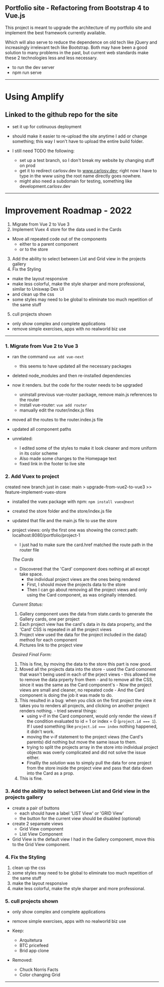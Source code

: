 ## Portfolio site - Refactoring from Bootstrap 4 to Vue.js

This project is meant to upgrade the architecture of my portfolio site and implement the best framework currently available.

Which will also serve to reduce the dependence on old tech like jQuery and increasingly irrelevant tech like Bootstrap. Both may have been a good solution to many problems in the past, but current web standards make these 2 technologies less and less necessary.


- to run the dev server
- npm run serve


-----------------------------------------------------------------------------


# Using Amplify

## Linked to the github repo for the site

- set it up for cotinuous deployment
- should make it easier to re-upload the site anytime I add or change something; this way I won't have to upload the entire build folder.

- I still need TODO the following:
  - set up a test branch, so I don't break my website by changing stuff on prod
  - get it to redirect carlosv.dev to www.carlosv.dev; right now I have to type in the www using the root name directly goes nowhere.
  - might also need a subdomain for testing, something like development.carlosv.dev


-----------------------------------------------------------------------------

# Improvement Roadmap - 2022


1. Migrate from Vue 2 to Vue 3
2. Implement Vuex 4 store for the data used in the Cards
  - Move all repeated code out of the components
    - either to a parent component 
    - or to the store
3. Add the ability to select between List and Grid view in the projects gallery
4. Fix the Styling
  - make the layout responsive
  - make less colorful, make the style sharper and more professional, similar to Uniswap Dex UI
  - and clean up the css
  - some styles may need to be global to eliminate too much repetition of the same stuff
5. cull projects shown
  - only show complex and complete applications
  - remove simple exercises, apps with no realworld biz use


--------------------------------------------------------------------------

### 1. Migrate from Vue 2 to Vue 3

- ran the command `vue add vue-next`
  - this seems to have updated all the necessary packages
- deleted node_modules and then re-installed dependencies
- now it renders. but the code for the router needs to be upgraded
  - uninstall previous vue-router package, remove main.js references to the router
  - install vue-router: `vue add router`
  - manually edit the router/index.js files
- moved all the routes to the router.index.js file
- updated all component paths

- unrelated: 
  - I edited some of the styles to make it look cleaner and more uniform in its color scheme
  - Also made some changes to the Homepage text
  - fixed link in the footer to live site

### 2. Add Vuex to project

created new branch just in case: main > upgrade-from-vue2-to-vue3 >> feature-implement-vuex-store

- installed the vuex package with npm: `npm install vuex@next`
- created the store folder and the store/index.js file
- updated that file and the main.js file to use the store

- project views: only the first one was showing the correct path: localhost:8080/portfolio/project-1
  - I just had to make sure the card.href matched the route path in the router file

  *The Cards*

  * Discovered that the 'Card' component does nothing at all except take space.
    - the individual project views are the ones being rendered
    - First, I should move the projects data to the store
    - Then I can go about removing all the project views and only using the Card component, as was originally intended.

  *Current Status:*

    1. Gallery component uses the data from state.cards to generate the Gallery cards, one per project
    2. Each project view has the card's data in its data property, and the 'Card' CSS is repeated in all the project views
    3. Project view used the data for the project included in the data() method for each component
    4. Pictures link to the project view

  *Desired Final Form:*

    1. This is fine, by moving the data to the store this part is now good.
    2. Moved all the projects data into the store
      - used the Card comonent that wasn't being used in each of the prject views
      - this allowed me to remove the data prperty from them
      - and to remove all the CSS, since it was the same as the Card component's
      - Now the project views are small and cleaner, no repeated code
      - And the Card component is doing the job it was made to do.
    3. This resulted in a bug: when you click on the first project the view it takes you to renders all projects, and clicking on another project renders nothing.
      - tried several things:
        - using v-if in the Card component, would only render the views if the condition evaluated to id = 1 or index = 0 (`project.id === 1`). If I used something like `project.id === index` nothing happened, it didn't work.
        - moving the v-if statement to the project views (the Card's parents) did nothing but move the same issue to them.
        - trying to split the projects array in the store into individual project objects was overly complicated and did not solve the issue either.
        - Finallly the *solution* was to simply pull the data for one project from the store inside the project view and pass that data down into the Card as a prop.
    4. This is fine.

### 3. Add the ability to select between List and Grid view in the projects gallery

  - create a pair of buttons
    - each should have a label 'LIST View' or 'GRID View'
    - the button for the current view should be disabled (optional)
  - create 2 separeate views
    - Grid View component
    - List View Component
  - Grid View is the default view I had in the Gallery component, move this to the Grid View component.


### 4. Fix the Styling

1. clean up the css
2. some styles may need to be global to eliminate too much repetition of the same stuff
3. make the layout responsive
4. make less colorful, make the style sharper and more professional.


### 5. cull projects shown
  - only show complex and complete applications
  - remove simple exercises, apps with no realworld biz use

  - Keep: 
    - Arquitetura
    - BTC pricefeed
    - Brid app clone
  - Removed:
    - Chuck Norris Facts
    - Color changing Grid

********************************************************